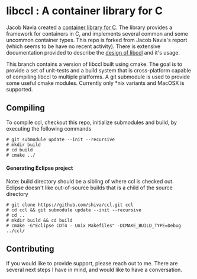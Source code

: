 # libccl : A container library for C

Jacob Navia created a [container library for C][0]. The library provides a framework for containers in C, and implements several common and some uncommon container types. 
This repo is forked from Jacob Navia's report (which seems to be have no recent activity). There is extensive documentation provided to describe the [design of libccl][1] and it's usage.

This branch contains a version of libccl built using cmake. The goal is to provide a set of unit-tests and a build system that is cross-platform capable of compiling libccl to multiple platforms. 
A git submodule is used to provide some useful cmake modules. Currently only *nix variants and MacOSX is supported.

## Compiling

To compile ccl, checkout this repo, initialize submodules and build, by executing the following commands

    # git submodule update --init --recursive
    # mkdir build
    # cd build
    # cmake ../

#### Generating Eclipse project

Note: build directory should be a sibling of where ccl is checked out. Eclipse doesn't like out-of-source builds that is a child of the source directory

    # git clone https://github.com/shiva/ccl.git ccl
    # cd ccl && git submodule update --init --recursive
    # cd ..
    # mkdir build && cd build
    # cmake -G"Eclipse CDT4 - Unix Makefiles" -DCMAKE_BUILD_TYPE=Debug ../ccl/

## Contributing

If you would like to provide support, please reach out to me. There are several next steps I have in mind, and would like to have a conversation.

[0]: https://github.com/jacob-navia/ccl
[1]: https://www.cs.virginia.edu/~lcc-win32/ccl/ccl.html

